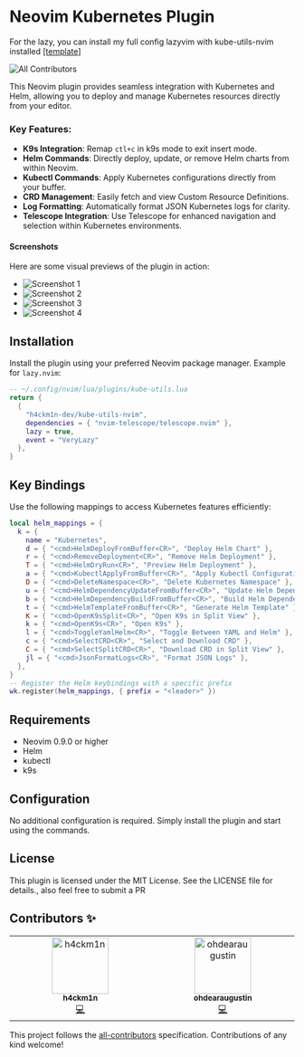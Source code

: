 # Neovim Kubernetes Plugin

For the lazy, you can install my full config lazyvim with kube-utils-nvim installed [[template]](https://github.com/h4ckm1n-dev/h4ckm1n-lazyvim-template)

![All Contributors](https://img.shields.io/badge/all_contributors-2-orange.svg?style=flat-square)

This Neovim plugin provides seamless integration with Kubernetes and Helm, allowing you to deploy and manage Kubernetes resources directly from your editor.

### Key Features:
- **K9s Integration**: Remap `ctl+c` in k9s mode to exit insert mode.
- **Helm Commands**: Directly deploy, update, or remove Helm charts from within Neovim.
- **Kubectl Commands**: Apply Kubernetes configurations directly from your buffer.
- **CRD Management**: Easily fetch and view Custom Resource Definitions.
- **Log Formatting**: Automatically format JSON Kubernetes logs for clarity.
- **Telescope Integration**: Use Telescope for enhanced navigation and selection within Kubernetes environments.

#### Screenshots
Here are some visual previews of the plugin in action:
- ![Screenshot 1](https://github.com/h4ckm1n-dev/kube-utils-nvim/assets/97511408/bbfe3a51-6117-413f-9d31-9f66517994c2)
- ![Screenshot 2](https://github.com/h4ckm1n-dev/kube-utils-nvim/assets/97511408/c6139ddf-e9af-4665-bd57-a829b236bac2)
- ![Screenshot 3](https://github.com/h4ckm1n-dev/kube-utils-nvim/assets/97511408/8c3cbaf8-d3c0-44a8-b487-4858e06b86f7)
- ![Screenshot 4](https://github.com/h4ckm1n-dev/kube-utils-nvim/assets/97511408/b5c1158e-5c93-41aa-b9ee-6fa5e2d0cb2b)

## Installation

Install the plugin using your preferred Neovim package manager. Example for `lazy.nvim`:

```lua
-- ~/.config/nvim/lua/plugins/kube-utils.lua
return {
  {
    "h4ckm1n-dev/kube-utils-nvim",
    dependencies = { "nvim-telescope/telescope.nvim" },
    lazy = true,
    event = "VeryLazy"
  },
}

```
## Key Bindings
Use the following mappings to access Kubernetes features efficiently:
```lua
local helm_mappings = {
  k = {
    name = "Kubernetes",
    d = { "<cmd>HelmDeployFromBuffer<CR>", "Deploy Helm Chart" },
    r = { "<cmd>RemoveDeployment<CR>", "Remove Helm Deployment" },
    T = { "<cmd>HelmDryRun<CR>", "Preview Helm Deployment" },
    a = { "<cmd>KubectlApplyFromBuffer<CR>", "Apply Kubectl Configuration" },
    D = { "<cmd>DeleteNamespace<CR>", "Delete Kubernetes Namespace" },
    u = { "<cmd>HelmDependencyUpdateFromBuffer<CR>", "Update Helm Dependencies" },
    b = { "<cmd>HelmDependencyBuildFromBuffer<CR>", "Build Helm Dependencies" },
    t = { "<cmd>HelmTemplateFromBuffer<CR>", "Generate Helm Template" },
    K = { "<cmd>OpenK9sSplit<CR>", "Open K9s in Split View" },
    k = { "<cmd>OpenK9s<CR>", "Open K9s" },
    l = { "<cmd>ToggleYamlHelm<CR>", "Toggle Between YAML and Helm" },
    c = { "<cmd>SelectCRD<CR>", "Select and Download CRD" },
    C = { "<cmd>SelectSplitCRD<CR>", "Download CRD in Split View" },
    jl = { "<cmd>JsonFormatLogs<CR>", "Format JSON Logs" },
  },
}
-- Register the Helm keybindings with a specific prefix
wk.register(helm_mappings, { prefix = "<leader>" })
```
## Requirements

- Neovim 0.9.0 or higher
- Helm
- kubectl
- k9s

## Configuration

No additional configuration is required. Simply install the plugin and start using the commands.

## License

This plugin is licensed under the MIT License. See the LICENSE file for details., also feel free to submit a PR

## Contributors ✨

<!-- ALL-CONTRIBUTORS-LIST:START - Do not remove or modify this section -->
<!-- prettier-ignore-start -->
<!-- markdownlint-disable -->
<table>
  <tbody>
    <tr>
      <td align="center" valign="top" width="14.28%"><a href="https://github.com/h4ckm1n-dev"><img src="https://avatars.githubusercontent.com/u/97511408?v=4?s=100" width="100px;" alt="h4ckm1n"/><br /><sub><b>h4ckm1n</b></sub></a><br /><a href="https://github.com/h4ckm1n-dev/kube-utils-nvim/commits?author=h4ckm1n-dev" title="Code">💻</a></td>
      <td align="center" valign="top" width="14.28%"><a href="https://github.com/ohdearaugustin"><img src="https://avatars.githubusercontent.com/u/14001491?v=4?s=100" width="100px;" alt="ohdearaugustin"/><br /><sub><b>ohdearaugustin</b></sub></a><br /><a href="https://github.com/h4ckm1n-dev/kube-utils-nvim/commits?author=ohdearaugustin" title="Code">💻</a></td>
    </tr>
  </tbody>
</table>

<!-- markdownlint-restore -->
<!-- prettier-ignore-end -->

<!-- ALL-CONTRIBUTORS-LIST:END -->

This project follows the [all-contributors](https://github.com/all-contributors/all-contributors) specification. Contributions of any kind welcome!

